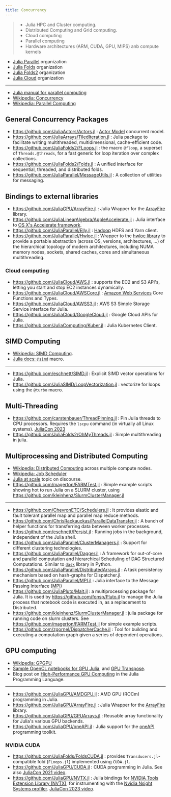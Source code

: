 ```yaml
---
title: Concurrency
---
```


> - Julia HPC and Cluster computing.
> - Distributed Computing and Grid computing.
> - Cloud computing
> - Parallel computing
> - Hardware architectures (ARM, CUDA, GPU, MIPS) anb compute kernels

- [Julia Parallel](https://github.com/JuliaParallel) organization
- [Julia Folds](https://github.com/JuliaFolds) organization
- [Julia Folds2](https://github.com/JuliaFolds2) organization
- [Julia Cloud](https://github.com/JuliaCloud) organization

---

- [Julia manual for parallel computing](https://docs.julialang.org/en/v1/manual/parallel-computing/)
- [Wikipedia: Concurrency](https://en.wikipedia.org/wiki/Concurrency_%28computer_science%29)
- [Wikipedia: Parallel Computing](https://en.wikipedia.org/wiki/Category:Parallel_computing)

## General Concurrency Packages

- https://github.com/JuliaActors/Actors.jl : [Actor Model](https://en.wikipedia.org/wiki/Actor_model) concurrent model.
- https://github.com/JuliaArrays/TiledIteration.jl : Julia package to facilitate writing multithreaded, multidimensional, cache-efficient code.
- https://github.com/JuliaFolds2/FLoops.jl : the macro `@floop`, a superset of `Threads.@threads`, for a fast generic for loop iteration over complex collections.
- https://github.com/JuliaFolds2/Folds.jl : A unified interface for sequential, threaded, and distributed folds.
- https://github.com/JuliaParallel/MessageUtils.jl : A collection of utilities for messaging.

## Bindings to external libraries

- https://github.com/JuliaGPU/ArrayFire.jl : Julia Wrapper for the [ArrayFire](https://arrayfire.com/) library.
- https://github.com/JuliaLinearAlgebra/AppleAccelerate.jl : Julia interface to [OS X's Accelerate framework](https://developer.apple.com/library/mac/documentation/Accelerate/Reference/AccelerateFWRef/).
- https://github.com/JuliaParallel/Elly.jl : [Hadoop](https://hadoop.apache.org/) HDFS and Yarn client.
- https://github.com/JuliaParallel/Hwloc.jl : Wrapper to the [hwloc library](https://www.open-mpi.org/projects/hwloc/) to provide a portable abstraction (across OS, versions, architectures, ...) of the hierarchical topology of modern architectures, including NUMA memory nodes, sockets, shared caches, cores and simultaneous multithreading.

### Cloud computing

- https://github.com/JuliaCloud/AWS.jl : supports the EC2 and S3 API's, letting you start and stop EC2 instances dynamically.
- https://github.com/JuliaCloud/AWSCore.jl : [Amazon Web Services](https://aws.amazon.com/) Core Functions and Types.
- https://github.com/JuliaCloud/AWSS3.jl : AWS S3 Simple Storage Service interface for Julia.
- https://github.com/JuliaCloud/GoogleCloud.jl : Google Cloud APIs for Julia.
- https://github.com/JuliaComputing/Kuber.jl : Julia Kubernetes Client.

## SIMD Computing

- [Wikipedia: SIMD Computing](https://en.wikipedia.org/wiki/Category:SIMD_computing).
- [Julia docs: `@simd`](https://docs.julialang.org/en/v1/base/base/#Base.SimdLoop.@simd) macro.

---

- https://github.com/eschnett/SIMD.jl : Explicit SIMD vector operations for Julia.
- https://github.com/JuliaSIMD/LoopVectorization.jl : vectorize for loops using the `@turbo` macro.

## Multi-Threading

- https://github.com/carstenbauer/ThreadPinning.jl : Pin Julia threads to CPU processors. Requires the `lscpu` command (in virtually all Linux systems). [JuliaCon 2023](https://www.youtube.com/watch?v=6Whc9XtlCC0)
- https://github.com/JuliaFolds2/OhMyThreads.jl : Simple multithreading in julia.

## Multiprocessing and Distributed Computing

- [Wikipedia: Distributed Computing](https://en.wikipedia.org/wiki/Category:Distributed_computing) across multiple compute nodes.
- [Wikipedia: Job Scheduler](https://en.wikipedia.org/wiki/Job_scheduler)
- [Julia at scale](https://discourse.julialang.org/c/domain/parallel/34) topic on discourse.
- https://github.com/magerton/FARMTest.jl : Simple example scripts showing hot to run Julia on a SLURM cluster, using https://github.com/kleinhenz/SlurmClusterManager.jl

---

- https://github.com/ChevronETC/Schedulers.jl : It provides elastic and fault tolerant parallel map and parallel map reduce methods.
- https://github.com/ChrisRackauckas/ParallelDataTransfer.jl : A bunch of helper functions for transferring data between worker processes.
- https://github.com/eschnett/Persist.jl : Running jobs in the background, independent of the Julia shell.
- https://github.com/JuliaParallel/ClusterManagers.jl : Support for different clustering technologies.
- https://github.com/JuliaParallel/Dagger.jl : A framework for out-of-core and parallel computation and hierarchical Scheduling of DAG Structured Computations. Similar to [`dask`](https://www.dask.org/) library in Python.
- https://github.com/JuliaParallel/DistributedArrays.jl : A task persistency mechanism based on hash-graphs for Dispatcher.jl.
- https://github.com/JuliaParallel/MPI.jl :  Julia interface to the Message Passing Interface ([MPI](https://www.mpi-forum.org/))
- https://github.com/JuliaPluto/Malt.jl : a multiprocessing package for Julia. It is used by https://github.com/fonsp/Pluto.jl to manage the Julia process that notebook code is executed in, as a replacement to Distributed.
- https://github.com/kleinhenz/SlurmClusterManager.jl : julia package for running code on slurm clusters. See https://github.com/magerton/FARMTest.jl for simple example scripts.
- https://github.com/zgornel/DispatcherCache.jl : Tool for building and executing a computation graph given a series of dependent operations.

## GPU computing

- [Wikipedia: GPGPU](https://en.wikipedia.org/wiki/General-purpose_computing_on_graphics_processing_units)
- [Sample OpenCL notebooks for GPU Julia](https://nbviewer.org/7436359), and [GPU Transpose](https://nbviewer.org/gist/jakebolewski/7436439).
- Blog post on [High-Performance GPU Computing](https://developer.nvidia.com/blog/gpu-computing-julia-programming-language/#more-8555) in the Julia Programming Language.

---

- https://github.com/JuliaGPU/AMDGPU.jl : AMD GPU (ROCm) programming in Julia.
- https://github.com/JuliaGPU/ArrayFire.jl : Julia Wrapper for the [ArrayFire](https://arrayfire.com/) library.
- https://github.com/JuliaGPU/GPUArrays.jl : Reusable array functionality for Julia's various GPU backends.
- https://github.com/JuliaGPU/oneAPI.jl : Julia support for the [oneAPI](https://software.intel.com/en-us/oneapi) programming toolkit.

### NVIDIA CUDA

- https://github.com/JuliaFolds/FoldsCUDA.jl : provides `Transducers.jl`-compatible fold (`FLoops.jl`) implemented using `CUDA.jl`.
- https://github.com/JuliaGPU/CUDA.jl : CUDA programming in Julia. See also [JuliaCon 2021 video](https://youtu.be/fw0R5G8pB0U).
- https://github.com/JuliaGPU/NVTX.jl : Julia bindings for [NVIDIA Tools Extension Library (NVTX)](https://nvidia.github.io/NVTX/doxygen/index.html), for instrumenting with the [Nvidia Nsight Systems profiler](https://developer.nvidia.com/nsight-systems). [JuliaCon 2023 video](https://www.youtube.com/watch?v=B7ZlScN_rk8).
